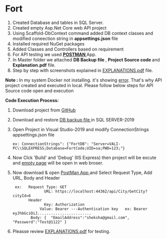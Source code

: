 # Fort

1.	Created Database and tables in SQL Server.
2.	Created empty Asp.Net Core web API project
3.	Using  Scaffold-DbContext command added DB context classes and modified coneection string in <b>appsettings.json</b> file 
4.	Installed required NuGet packages
5.	Added Classes and Controllers based on requirement
6.	For API testing  we used <a href='https://learning.postman.com/docs/sending-requests/requests/'  target='_blank' ><b> POSTMAN </b> </a>  App.
7.	In Master folder  we attached  <b>DB Backup file </b>, <b>Project  Source code </b> and  <b>Explanation.pdf</b> file.
8.	Step by step with screenshots explained in <a target='_blank' href='https://github.com/sheksha001/Fort/blob/master/EXPLANATIONS.pdf'> EXPLANATIONS.pdf</a> file.

<b>Note : </b> In my system Docker not installing. it's showing <a target='_blank' href='https://github.com/sheksha001/Fort/blob/master/Docker_InstallitionError.jpeg'>error</a>. That's why API project created and executed in local.
Please follow below steps for API Source code open and  execution

<b>Code Execution Process: </b>
    
1. Download project from <a target='_blank' href='https://github.com/sheksha001/Fort'> GitHub </a>
2. Download and restore <a target='_blank' href='https://github.com/sheksha001/Fort/blob/master/FortCodeDB.bak'> DB backup file </a> in SQL SERVER-2019
3. Open Project in Visual Studio-2019 and modify ConnectionStrings <a target='_blank' hrf='https://github.com/sheksha001/Fort/blob/master/Fort/appsettings.json'> appsettings.json </a> file 
       
       ex: ConnectionStrings": {"FortDB": "Server=VALI-PC\\SQLEXPRESS;Database=FortCode;UID=sa;PWD=123;"}
       
4. Now Clck 'Build' and 'Debug' (IIS Express) then project will be excute and <a href='https://localhost:44362/'>empty page</a> will be open in web broser.
5. Now download & open <a href='https://www.postman.com/downloads/'>PostMan App </a> and Select Request Type, Add URL, Body and Header
     
        ex:   Request Type: GET
                     URL: https://localhost:44362/api/City/GetCity?cityId=6
              Header
                     Key: Authorization
                   Value: Bearer ---Authentication key   ex: Bearer eyJhbGciOiJ........................
               Body: {  "EmailAddress":"sheksha@gmail.com", "Password":"Test@1122" }
                    
 6. Pleasse review <a target='_blank' href='https://github.com/sheksha001/Fort/blob/master/EXPLANATIONS.pdf'> EXPLANATIONS.pdf</a> for testing.
                 
